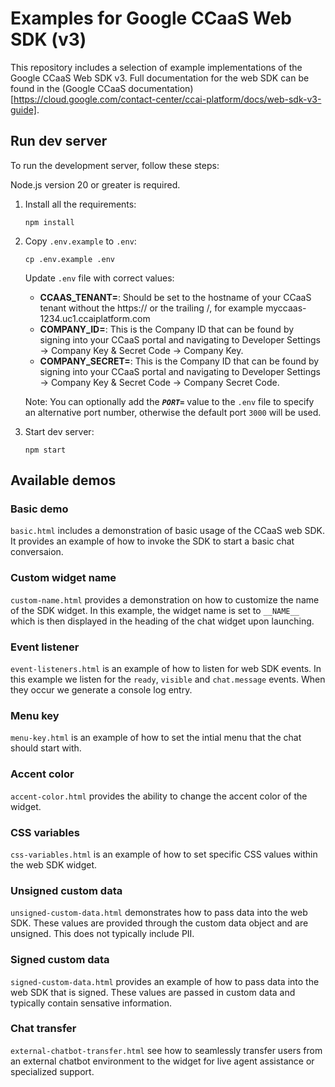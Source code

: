 # Examples for Google CCaaS Web SDK (v3)

This repository includes a selection of example implementations of the Google CCaaS Web SDK v3. Full documentation for the web SDK can be found in the (Google CCaaS documentation)[https://cloud.google.com/contact-center/ccai-platform/docs/web-sdk-v3-guide].

## Run dev server

To run the development server, follow these steps:

Node.js version 20 or greater is required. 

1. Install all the requirements:

   ```
   npm install
   ```

2. Copy `.env.example` to `.env`:

   ```
   cp .env.example .env
   ```

   Update `.env` file with correct values:
   
   - **CCAAS_TENANT=**: Should be set to the hostname of your CCaaS tenant without the https:// or the trailing /, for example myccaas-1234.uc1.ccaiplatform.com
   - **COMPANY_ID=**: This is the Company ID that can be found by signing into your CCaaS portal and navigating to Developer Settings -> Company Key & Secret Code -> Company Key.
   - **COMPANY_SECRET=**: This is the Company ID that can be found by signing into your CCaaS portal and navigating to Developer Settings -> Company Key & Secret Code -> Company Secret Code.

   Note: You can optionally add the ***`PORT=`*** value to the `.env` file to specify an alternative port number, otherwise the default port `3000` will be used.
    
3. Start dev server:

    ```
    npm start
    ```
    
## Available demos

### Basic demo

`basic.html` includes a demonstration of basic usage of the CCaaS web SDK. It provides an example of how to invoke the SDK to start a basic chat conversaion.

### Custom widget name

`custom-name.html` provides a demonstration on how to customize the name of the SDK widget. In this example, the widget name is set to `__NAME__` which is then displayed in the heading of the chat widget upon launching.

### Event listener

`event-listeners.html` is an example of how to listen for web SDK events. In this example we listen for the `ready`, `visible` and `chat.message` events. When they occur we generate a console log entry.

### Menu key

`menu-key.html` is an example of how to set the intial menu that the chat should start with. 

### Accent color

`accent-color.html` provides the ability to change the accent color of the widget.

### CSS variables

`css-variables.html` is an example of how to set specific CSS values within the web SDK widget.

### Unsigned custom data

`unsigned-custom-data.html` demonstrates how to pass data into the web SDK. These values are provided through the custom data object and are unsigned. This does not typically include PII.

### Signed custom data

`signed-custom-data.html` provides an example of how to pass data into the web SDK that is signed. These values are passed in custom data and typically contain sensative information.

### Chat transfer

`external-chatbot-transfer.html` see how to seamlessly transfer users from an external chatbot environment to the widget for live agent assistance or specialized support.



